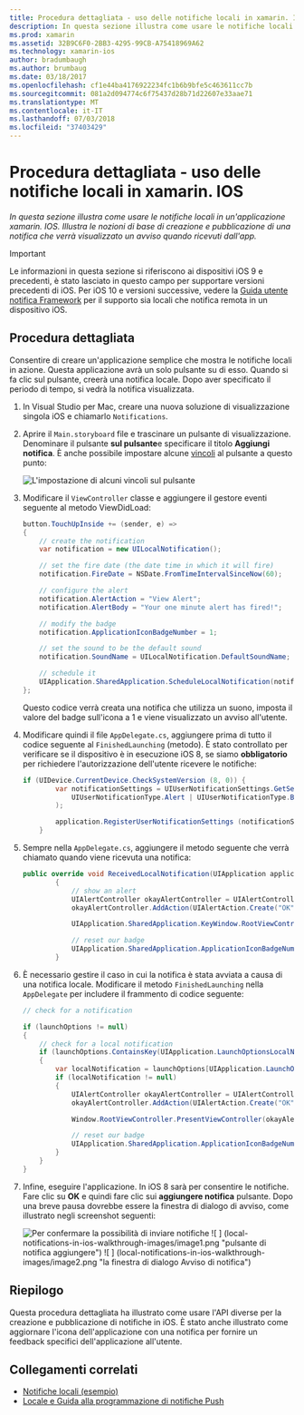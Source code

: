 ```yaml
---
title: Procedura dettagliata - uso delle notifiche locali in xamarin. IOS
description: In questa sezione illustra come usare le notifiche locali in un'applicazione xamarin. IOS. Illustra le nozioni di base di creazione e pubblicazione di una notifica che verrà visualizzato un avviso quando ricevuti dall'app.
ms.prod: xamarin
ms.assetid: 32B9C6F0-2BB3-4295-99CB-A75418969A62
ms.technology: xamarin-ios
author: bradumbaugh
ms.author: brumbaug
ms.date: 03/18/2017
ms.openlocfilehash: cf1e44ba4176922234fc1b6b9bfe5c463611cc7b
ms.sourcegitcommit: 081a2d094774c6f75437d28b71d22607e33aae71
ms.translationtype: MT
ms.contentlocale: it-IT
ms.lasthandoff: 07/03/2018
ms.locfileid: "37403429"
---
```

# <a name="walkthrough---using-local-notifications-in-xamarinios"></a>Procedura dettagliata - uso delle notifiche locali in xamarin. IOS

_In questa sezione illustra come usare le notifiche locali in un'applicazione xamarin. IOS. Illustra le nozioni di base di creazione e pubblicazione di una notifica che verrà visualizzato un avviso quando ricevuti dall'app._

> [!IMPORTANT]
> Le informazioni in questa sezione si riferiscono ai dispositivi iOS 9 e precedenti, è stato lasciato in questo campo per supportare versioni precedenti di iOS. Per iOS 10 e versioni successive, vedere la [Guida utente notifica Framework](~/ios/platform/user-notifications/index.md) per il supporto sia locali che notifica remota in un dispositivo iOS.

## <a name="walkthrough"></a>Procedura dettagliata

Consentire di creare un'applicazione semplice che mostra le notifiche locali in azione. Questa applicazione avrà un solo pulsante su di esso. Quando si fa clic sul pulsante, creerà una notifica locale. Dopo aver specificato il periodo di tempo, si vedrà la notifica visualizzata.


1. In Visual Studio per Mac, creare una nuova soluzione di visualizzazione singola iOS e chiamarlo `Notifications`.
1. Aprire il `Main.storyboard` file e trascinare un pulsante di visualizzazione. Denominare il pulsante **sul pulsante**e specificare il titolo **Aggiungi notifica**. È anche possibile impostare alcune [vincoli](~/ios/user-interface/designer/designer-auto-layout.md) al pulsante a questo punto: 

    ![](local-notifications-in-ios-walkthrough-images/image3.png "L'impostazione di alcuni vincoli sul pulsante")
1. Modificare il `ViewController` classe e aggiungere il gestore eventi seguente al metodo ViewDidLoad:

    ```csharp
    button.TouchUpInside += (sender, e) =>
    {
        // create the notification
        var notification = new UILocalNotification();

        // set the fire date (the date time in which it will fire)
        notification.FireDate = NSDate.FromTimeIntervalSinceNow(60);

        // configure the alert
        notification.AlertAction = "View Alert";
        notification.AlertBody = "Your one minute alert has fired!";

        // modify the badge
        notification.ApplicationIconBadgeNumber = 1;

        // set the sound to be the default sound
        notification.SoundName = UILocalNotification.DefaultSoundName;

        // schedule it
        UIApplication.SharedApplication.ScheduleLocalNotification(notification);
    };
    ```

    Questo codice verrà creata una notifica che utilizza un suono, imposta il valore del badge sull'icona a 1 e viene visualizzato un avviso all'utente.

1. Modificare quindi il file `AppDelegate.cs`, aggiungere prima di tutto il codice seguente al `FinishedLaunching` (metodo). È stato controllato per verificare se il dispositivo è in esecuzione iOS 8, se siamo **obbligatorio** per richiedere l'autorizzazione dell'utente ricevere le notifiche:

    ```csharp
    if (UIDevice.CurrentDevice.CheckSystemVersion (8, 0)) {
            var notificationSettings = UIUserNotificationSettings.GetSettingsForTypes (
                UIUserNotificationType.Alert | UIUserNotificationType.Badge | UIUserNotificationType.Sound, null
            );

            application.RegisterUserNotificationSettings (notificationSettings);
        }
    ```

1. Sempre nella `AppDelegate.cs`, aggiungere il metodo seguente che verrà chiamato quando viene ricevuta una notifica:

    ```csharp
    public override void ReceivedLocalNotification(UIApplication application, UILocalNotification notification)
            {
                // show an alert
                UIAlertController okayAlertController = UIAlertController.Create(notification.AlertAction, notification.AlertBody, UIAlertControllerStyle.Alert);
                okayAlertController.AddAction(UIAlertAction.Create("OK", UIAlertActionStyle.Default, null));

                UIApplication.SharedApplication.KeyWindow.RootViewController.PresentViewController(okayAlertController, true, null);

                // reset our badge
                UIApplication.SharedApplication.ApplicationIconBadgeNumber = 0;
            }

    ```

1. È necessario gestire il caso in cui la notifica è stata avviata a causa di una notifica locale. Modificare il metodo `FinishedLaunching` nella `AppDelegate` per includere il frammento di codice seguente:


    ```csharp
    // check for a notification

    if (launchOptions != null)
    {
        // check for a local notification
        if (launchOptions.ContainsKey(UIApplication.LaunchOptionsLocalNotificationKey))
        {
            var localNotification = launchOptions[UIApplication.LaunchOptionsLocalNotificationKey] as UILocalNotification;
            if (localNotification != null)
            {
                UIAlertController okayAlertController = UIAlertController.Create(localNotification.AlertAction, localNotification.AlertBody, UIAlertControllerStyle.Alert);
                okayAlertController.AddAction(UIAlertAction.Create("OK", UIAlertActionStyle.Default, null));

                Window.RootViewController.PresentViewController(okayAlertController, true, null);

                // reset our badge
                UIApplication.SharedApplication.ApplicationIconBadgeNumber = 0;
            }
        }
    }

    ```

1. Infine, eseguire l'applicazione. In iOS 8 sarà per consentire le notifiche. Fare clic su **OK** e quindi fare clic sui **aggiungere notifica** pulsante. Dopo una breve pausa dovrebbe essere la finestra di dialogo di avviso, come illustrato negli screenshot seguenti:

    ![](local-notifications-in-ios-walkthrough-images/image0.png "Per confermare la possibilità di inviare notifiche") ![ ] (local-notifications-in-ios-walkthrough-images/image1.png "pulsante di notifica aggiungere") ![ ] (local-notifications-in-ios-walkthrough-images/image2.png "la finestra di dialogo Avviso di notifica")

## <a name="summary"></a>Riepilogo

Questa procedura dettagliata ha illustrato come usare l'API diverse per la creazione e pubblicazione di notifiche in iOS. È stato anche illustrato come aggiornare l'icona dell'applicazione con una notifica per fornire un feedback specifici dell'applicazione all'utente.


## <a name="related-links"></a>Collegamenti correlati

- [Notifiche locali (esempio)](https://developer.xamarin.com/samples/monotouch/LocalNotifications)
- [Locale e Guida alla programmazione di notifiche Push](https://developer.apple.com/library/prerelease/content/documentation/NetworkingInternet/Conceptual/RemoteNotificationsPG/)
